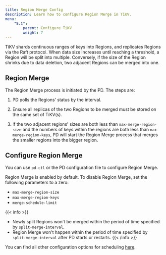 ```yaml
---
title: Region Merge Config
description: Learn how to configure Region Merge in TiKV.
menu:
    "5.1":
        parent: Configure TiKV
        weight: 7
---
```


TiKV shards continuous ranges of keys into Regions, and replicates Regions via the Raft protocol. When data size increases until reaching a threshold, a Region will be split into multiple. Conversely, if the size of the Region shrinks due to data deletion, two adjacent Regions can be merged into one.

## Region Merge

The Region Merge process is initiated by the PD. The steps are:

1. PD polls the Regions' status by the interval.

2. Ensure all replicas of the two Regions to be merged must be stored on the same set of TiKV(s).

2. If the two adjacent regions' sizes are both less than `max-merge-region-size` and the numbers of keys within the regions are both less than `max-merge-region-keys`, PD will start the Region Merge process that merges the smaller regions into the bigger region.

## Configure Region Merge

You can use `pd-ctl` or the PD configuration file to configure Region Merge.

Region Merge is enabled by default. To disable Region Merge, set the following parameters to a zero:

- `max-merge-region-size`
- `max-merge-region-keys`
- `merge-schedule-limit`

{{< info >}}
- Newly split Regions won't be merged within the period of time specified by `split-merge-interval`.
- Region Merge won't happen within the period of time specified by `split-merge-interval` after PD starts or restarts.
{{< /info >}}

You can find all other configuration options for scheduling [here](../pd-configuration-file/#schedule).
